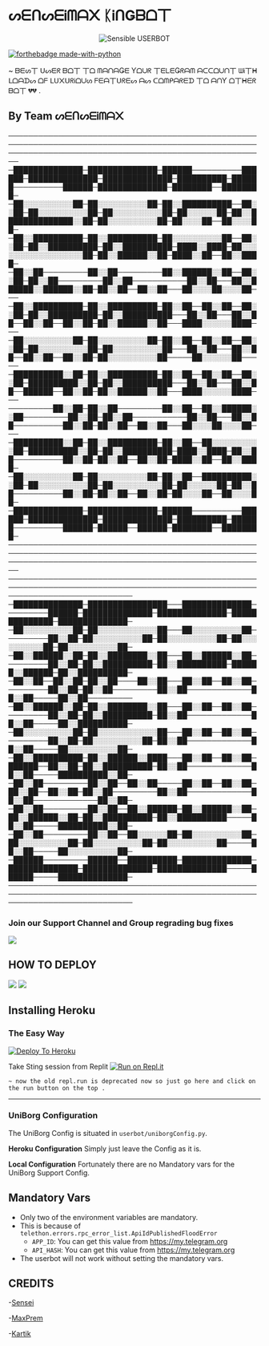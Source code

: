 # ᔕᗴᑎᔕᗴᎥᗰᗩ᙭ ᛕᎥᑎǤᗷᗝ丅

<p align="center">
<img src="https://media.giphy.com/media/3tHQUCykC63f6i099R/giphy.gif" alt="Sensible USERBOT">


[![forthebadge made-with-python](http://ForTheBadge.com/images/badges/made-with-python.svg)](https://www.python.org/)


~ ᗷᗴᔕ丅 ᑌᔕᗴᖇ ᗷᗝ丅 丅ᗝ ᗰᗩᑎᗩǤᗴ Ƴᗝᑌᖇ 丅ᗴᒪᗴǤᖇᗩᗰ ᗩᑕᑕᗝᑌᑎ丅 ᗯᎥ丅ᕼ ᒪᗝᗩᗪᔕ ᗝᖴ ᒪᑌ᙭ᑌᖇᎥᗝᑌᔕ ᖴᗴᗩ丅ᑌᖇᗴᔕ ᗩᔕ ᑕᗝᗰᑭᗩᖇᗴᗪ 丅ᗝ ᗩᑎƳ ᗝ丅ᕼᗴᖇ ᗷᗝ丅 💔💔 . 

## By Team ᔕᗴᑎᔕᗴᎥᗰᗩ᙭ 

────────────────────────────────────────────────────────────────────────────────────────────────────────────────────────────────────────────────────────
─██████████████─██████████████─██████──────────██████─██████████████─██████████████─██████████─██████──────────██████─██████████████─████████──████████─
─██░░░░░░░░░░██─██░░░░░░░░░░██─██░░██████████──██░░██─██░░░░░░░░░░██─██░░░░░░░░░░██─██░░░░░░██─██░░██████████████░░██─██░░░░░░░░░░██─██░░░░██──██░░░░██─
─██░░██████████─██░░██████████─██░░░░░░░░░░██──██░░██─██░░██████████─██░░██████████─████░░████─██░░░░░░░░░░░░░░░░░░██─██░░██████░░██─████░░██──██░░████─
─██░░██─────────██░░██─────────██░░██████░░██──██░░██─██░░██─────────██░░██───────────██░░██───██░░██████░░██████░░██─██░░██──██░░██───██░░░░██░░░░██───
─██░░██████████─██░░██████████─██░░██──██░░██──██░░██─██░░██████████─██░░██████████───██░░██───██░░██──██░░██──██░░██─██░░██████░░██───████░░░░░░████───
─██░░░░░░░░░░██─██░░░░░░░░░░██─██░░██──██░░██──██░░██─██░░░░░░░░░░██─██░░░░░░░░░░██───██░░██───██░░██──██░░██──██░░██─██░░░░░░░░░░██─────██░░░░░░██─────
─██████████░░██─██░░██████████─██░░██──██░░██──██░░██─██████████░░██─██░░██████████───██░░██───██░░██──██████──██░░██─██░░██████░░██───████░░░░░░████───
─────────██░░██─██░░██─────────██░░██──██░░██████░░██─────────██░░██─██░░██───────────██░░██───██░░██──────────██░░██─██░░██──██░░██───██░░░░██░░░░██───
─██████████░░██─██░░██████████─██░░██──██░░░░░░░░░░██─██████████░░██─██░░██████████─████░░████─██░░██──────────██░░██─██░░██──██░░██─████░░██──██░░████─
─██░░░░░░░░░░██─██░░░░░░░░░░██─██░░██──██████████░░██─██░░░░░░░░░░██─██░░░░░░░░░░██─██░░░░░░██─██░░██──────────██░░██─██░░██──██░░██─██░░░░██──██░░░░██─
─██████████████─██████████████─██████──────────██████─██████████████─██████████████─██████████─██████──────────██████─██████──██████─████████──████████─
────────────────────────────────────────────────────────────────────────────────────────────────────────────────────────────────────────────────────────
─────────────────────────────────────────────────────────────────────────────────────────────────────────────────────────────
─██████████████─████████████████───██████████████─────────██████─██████████████─██████████████─██████████████─██████████████─
─██░░░░░░░░░░██─██░░░░░░░░░░░░██───██░░░░░░░░░░██─────────██░░██─██░░░░░░░░░░██─██░░░░░░░░░░██─██░░░░░░░░░░██─██░░░░░░░░░░██─
─██░░██████░░██─██░░████████░░██───██░░██████░░██─────────██░░██─██░░██████████─██░░██████████─██████░░██████─██░░██████████─
─██░░██──██░░██─██░░██────██░░██───██░░██──██░░██─────────██░░██─██░░██─────────██░░██─────────────██░░██─────██░░██─────────
─██░░██████░░██─██░░████████░░██───██░░██──██░░██─────────██░░██─██░░██████████─██░░██─────────────██░░██─────██░░██████████─
─██░░░░░░░░░░██─██░░░░░░░░░░░░██───██░░██──██░░██─────────██░░██─██░░░░░░░░░░██─██░░██─────────────██░░██─────██░░░░░░░░░░██─
─██░░██████████─██░░██████░░████───██░░██──██░░██─██████──██░░██─██░░██████████─██░░██─────────────██░░██─────██████████░░██─
─██░░██─────────██░░██──██░░██─────██░░██──██░░██─██░░██──██░░██─██░░██─────────██░░██─────────────██░░██─────────────██░░██─
─██░░██─────────██░░██──██░░██████─██░░██████░░██─██░░██████░░██─██░░██████████─██░░██████████─────██░░██─────██████████░░██─
─██░░██─────────██░░██──██░░░░░░██─██░░░░░░░░░░██─██░░░░░░░░░░██─██░░░░░░░░░░██─██░░░░░░░░░░██─────██░░██─────██░░░░░░░░░░██─
─██████─────────██████──██████████─██████████████─██████████████─██████████████─██████████████─────██████─────██████████████─
─────────────────────────────────────────────────────────────────────────────────────────────────────────────────────────────

### Join our Support Channel and Group regrading bug fixes

<a href="https://t.me/SenseiMAXprojects"><img src="https://img.shields.io/badge/Join-Telegram%20Channel-red.svg?logo=Telegram"></a>

## HOW TO DEPLOY 

<a href="https://www.youtube.com/playlist?list=PLX1HgLA9qoirRYh8jrggvFfHbZVvF5W8B"><img src="https://img.shields.io/badge/How%20To-Deploy-red.svg?logo=Youtube"></a>
<a href="https://youtu.be/woeU5l76kHY"><img src="https://img.shields.io/badge/How%20To-Deploy-red.svg?logo=Youtube"></a>


## Installing Heroku 

### The Easy Way
[![Deploy To Heroku](https://www.herokucdn.com/deploy/button.svg)](https://heroku.com/deploy?template=https://github.com/SenseiMAX/SenseiMAX-Kingbot/)

Take Sting session from Replit
[![Run on Repl.it](https://repl.it/badge/github/spandey112/SensibleUserbot)](https://repl.it/@SenseiOfficial/String-Session-1)
    
    ~ now the old repl.run is deprecated now so just go here and click on the run button on the top .
-------------------------------------------------

### UniBorg Configuration


The UniBorg Config is situated in `userbot/uniborgConfig.py`.

**Heroku Configuration**
Simply just leave the Config as it is.

**Local Configuration**
Fortunately there are no Mandatory vars for the UniBorg Support Config.

## Mandatory Vars

- Only two of the environment variables are mandatory.
- This is because of `telethon.errors.rpc_error_list.ApiIdPublishedFloodError`
    - `APP_ID`:   You can get this value from https://my.telegram.org
    - `API_HASH`:   You can get this value from https://my.telegram.org
- The userbot will not work without setting the mandatory vars.

## CREDITS
   -[Sensei](https://t.me/Sensei_nex)
   
   
   -[MaxPrem](https://t.me/@ackerPrem)
   
   
   -[Kartik](https://t.me/Kartikrajofficial)

